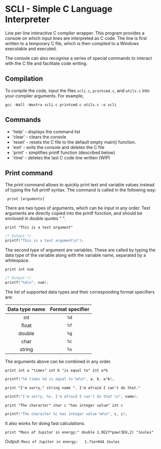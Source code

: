 # SCLI - Simple C Language Interpreter

Line per line interactive C compiler wrapper. This program provides a console on which input lines are interpreted as C code. The line is first written to a temporary C file, which is then compiled to a Windows executable and executed.

The console can also recognise a series of special commands to interact with the C file and facilitate code writing.

## Compilation

To compile the code, input the files `scli.c`, `printcmd.c`, and `utils.c` into your compiler arguments. For example,

```
gcc -Wall -Wextra scli.c printcmd.c utils.c -o scli
```

## Commands

* 'help' - displays the command list
* 'clear' - clears the console
* 'reset' - resets the C file to the default empty main() function.
* 'exit' - exits the console and deletes the C file
* 'print' - simplifies printf function (described below)
* 'rline' - deletes the last C code line written (WIP)

## Print command

The print command allows to quickly print text and variable values instead of typing the full printf syntax. The command is called in the following way:

` print [arguments]`

There are two types of arguments, which can be input in any order. Text arguments are directly copied into the printf function, and should be enclosed in double quotes " ".

` print "This is a text argument" `

```c
/* Output */
printf("This is a text argument\n");
```

The second type of argument are variables. These are called by typing the data type of the variable along with the variable name, separated by a whitespace.

` print int num `

```c
/* Output */
printf("%d\n", num);
```

The list of supported data types and their corresponding format specifiers are:

| Data type name 	| Format specifier |
|:-----------------:|:----------------:|
| int 				| `%d`			   |
| float 			| `%f`			   |
| double 			| `%g`			   |
| char 				| `%c`			   |
| string 			| `%s`			   |

The arguments above can be combined in any order.

` print int a "times" int b "is equal to" int a*b `
```c
printf("%d times %d is equal to %d\n", a, b, a*b);
```

` print "I'm sorry," string name ". I'm afraid I can't do that." `
```c
printf("I'm sorry, %s. I'm afraid I can't do that \n", name);
```

` print "The character" char c "has integer value" int c `
```c
printf("The character %c has integer value %d\n", c, c);
```

It also works for doing fast calculations.

` print "Mass of Jupiter in energy:" double 1.9E27*pow(3E8,2) "Joules" `

Output: `Mass of Jupiter in energy:   1.71e+044 Joules`